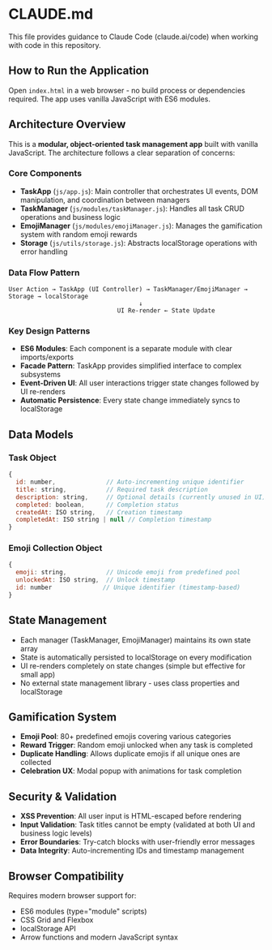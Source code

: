 # CLAUDE.md

This file provides guidance to Claude Code (claude.ai/code) when working with code in this repository.

## How to Run the Application

Open `index.html` in a web browser - no build process or dependencies required. The app uses vanilla JavaScript with ES6 modules.

## Architecture Overview

This is a **modular, object-oriented task management app** built with vanilla JavaScript. The architecture follows a clear separation of concerns:

### Core Components

- **TaskApp** (`js/app.js`): Main controller that orchestrates UI events, DOM manipulation, and coordination between managers
- **TaskManager** (`js/modules/taskManager.js`): Handles all task CRUD operations and business logic
- **EmojiManager** (`js/modules/emojiManager.js`): Manages the gamification system with random emoji rewards
- **Storage** (`js/utils/storage.js`): Abstracts localStorage operations with error handling

### Data Flow Pattern

```
User Action → TaskApp (UI Controller) → TaskManager/EmojiManager → Storage → localStorage
                                    ↓
                              UI Re-render ← State Update
```

### Key Design Patterns

- **ES6 Modules**: Each component is a separate module with clear imports/exports
- **Facade Pattern**: TaskApp provides simplified interface to complex subsystems
- **Event-Driven UI**: All user interactions trigger state changes followed by UI re-renders
- **Automatic Persistence**: Every state change immediately syncs to localStorage

## Data Models

### Task Object
```javascript
{
  id: number,              // Auto-incrementing unique identifier
  title: string,           // Required task description
  description: string,     // Optional details (currently unused in UI)
  completed: boolean,      // Completion status
  createdAt: ISO string,   // Creation timestamp
  completedAt: ISO string | null // Completion timestamp
}
```

### Emoji Collection Object
```javascript
{
  emoji: string,           // Unicode emoji from predefined pool
  unlockedAt: ISO string,  // Unlock timestamp
  id: number              // Unique identifier (timestamp-based)
}
```

## State Management

- Each manager (TaskManager, EmojiManager) maintains its own state array
- State is automatically persisted to localStorage on every modification
- UI re-renders completely on state changes (simple but effective for small app)
- No external state management library - uses class properties and localStorage

## Gamification System

- **Emoji Pool**: 80+ predefined emojis covering various categories
- **Reward Trigger**: Random emoji unlocked when any task is completed
- **Duplicate Handling**: Allows duplicate emojis if all unique ones are collected
- **Celebration UX**: Modal popup with animations for task completion

## Security & Validation

- **XSS Prevention**: All user input is HTML-escaped before rendering
- **Input Validation**: Task titles cannot be empty (validated at both UI and business logic levels)
- **Error Boundaries**: Try-catch blocks with user-friendly error messages
- **Data Integrity**: Auto-incrementing IDs and timestamp management

## Browser Compatibility

Requires modern browser support for:
- ES6 modules (type="module" scripts)
- CSS Grid and Flexbox
- localStorage API
- Arrow functions and modern JavaScript syntax